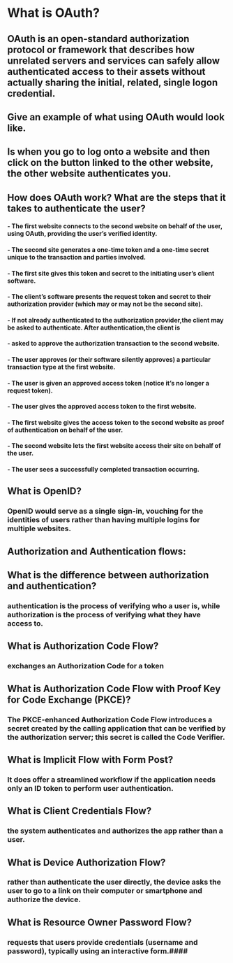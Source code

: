 
# What is OAuth?

## OAuth is an open-standard authorization protocol or framework that describes how unrelated servers and services can safely allow authenticated access to their assets without actually sharing the initial, related, single logon credential.

## Give an example of what using OAuth would look like.

## Is when you go to log onto a website and then click on the button linked to the other website, the other website authenticates you.

## How does OAuth work? What are the steps that it takes to authenticate the user?

#### - The first website connects to the second website on behalf of the user, using OAuth, providing the user’s verified identity.
#### - The second site generates a one-time token and a one-time secret unique to the transaction and parties involved.
#### - The first site gives this token and secret to the initiating user’s client software.
#### - The client’s software presents the request token and secret to their authorization provider (which may or may not be the second site).
#### - If not already authenticated to the authorization provider,the client may be asked to authenticate. After authentication,the client is 
#### - asked to approve the authorization transaction to the second website.
#### - The user approves (or their software silently approves) a particular transaction type at the first website.
#### - The user is given an approved access token (notice it’s no longer a request token).
#### - The user gives the approved access token to the first website.
#### - The first website gives the access token to the second website as proof of authentication on behalf of the user.
#### - The second website lets the first website access their site on behalf of the user.
#### - The user sees a successfully completed transaction occurring.

## What is OpenID?
### OpenID would serve as a single sign-in, vouching for the identities of users rather than having multiple logins for multiple websites.

## Authorization and Authentication flows:
## What is the difference between authorization and authentication?
### authentication is the process of verifying who a user is, while authorization is the process of verifying what they have access to.

## What is Authorization Code Flow?
### exchanges an Authorization Code for a token

## What is Authorization Code Flow with Proof Key for Code Exchange (PKCE)?
### The PKCE-enhanced Authorization Code Flow introduces a secret created by the calling application that can be verified by the authorization server; this secret is called the Code Verifier.

## What is Implicit Flow with Form Post?
### It does offer a streamlined workflow if the application needs only an ID token to perform user authentication.

## What is Client Credentials Flow?
### the system authenticates and authorizes the app rather than a user.

## What is Device Authorization Flow?
### rather than authenticate the user directly, the device asks the user to go to a link on their computer or smartphone and authorize the device.

## What is Resource Owner Password Flow?
### requests that users provide credentials (username and password), typically using an interactive form.#### 